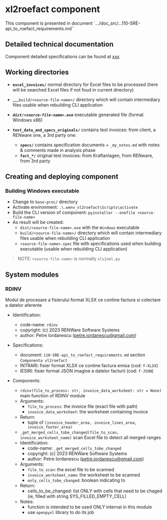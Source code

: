<!--#FIXME -[ README ]-----------------------------------------------------------------------------------------------
- when ready, this doc should become `810.05a-xl2roefact_component.md` in directory `doc_src/810-DSGN/`
- and set here a note / link to point it
-------------------------------------------------------------------------------------------------------------------->


# xl2roefact component

This component is presented in document `.../doc_src/...110-SRE-api_to_roefact_requirements.md``




## Detailed technical documentation

Component detailed specifications can be found at [xxx](../doc_src/810-DSGN/810.05a-xl2roefact_component.md)






## Working directories

* __`excel_invoices/`__ normal directory for Excel files to be processed (here will be searched Excel files if not foud in current directory)

* ___`build/<source-file-name>/` directory which will contain intermediary files usable when rebuilding CLI application

* ___`dist/<source-file-name>.exe`___ executable generated file (format Windows x86)

* __`test_data_and_specs_originals/`__ contains test invoices: from client, a RENware one, a 3rd party one:
    * __`specs/`__ contains specification documents + `_my_notes.md` with notes & comments made in analysis phase
    * __`fact_*/`__ original test invoices: from Kraftanlagen, from RENware, from 3rd party









## Creating and deploying component

### Building Windows executable

* Change to `base-proc/` directory
* Activate environment: `.\.wenv_xl2roefact\Scripts\activate`
* Build the CLI version of component: `pyinstaller --onefile <source-file-name>`
* As result will be created:
    * `dist/<source-file-name>.exe` with the `Windows` executable
    * `build/<source-file-name>/` directory which will contain intermediary files usable when rebuilding CLI application
    * `<source-file-name>.spec` file with specifications used when building executable (usable when rebuilding CLI application)


>NOTE: `<source-file-name>` is normally `xls2xml.py`





## System modules <!--#TODO all of these specs are subject of `mkdocstrings` -->

### RDINV

Modul de procesare a fisierului format XLSX ce contine factura si colectare a datelor aferente

* Identification:
    * code-name: `rdinv`
    * copyright: (c) 2023 RENWare Software Systems
    * author: Petre Iordanescu (petre.iordanescu@gmail.com)

* Specifications:
    * document: `110-SRE-api_to_roefact_requirements.md` section `Componenta xl2roefact`
    * INTRARI: fisier format XLSX ce contine factura emisa (cod: `f-XLSX`)
    * IESIRI: fisier format JSON imagine a datelor facturii (cod: `f-JSON`)

* Components:

    * `rdinv(file_to_process: str, invoice_data_worksheet: str = None)`
    main function of RDINV module
    - Arguments:
        - `file_to_process`: the invoice file (exact file with path)
        - `invoice_data_worksheet`: the worksheet containing invoice
    - Return:
        - tuple of `(invoice_header_area, invoice_lines_area, invoice_footer_area)`


    * `_get_merged_cells_tobe_changed(file_to_scan, invoice_worksheet_name)`
    scan Excel file to detect all merged ranges
    - Identification:
        - code-name: `_get_merged_cells_tobe_changed`
        - copyright: (c) 2023 RENWare Software Systems
        - author: Petre Iordanescu (petre.iordanescu@gmail.com)
    - Arguments:
        - `file_to_scan`: the excel file to be scanned
        - `invoice_worksheet_name`: the worksheet to be scanned
        - `only_cells_tobe_changed`: boolean indicating to
    - Return:
        - cells_to_be_changed: list ONLY with cells that need to be chaged (ie, filled with string SYS_FILLED_EMPTY_CELL)
    - Notes:
        - function is intended to be used ONLY internal in this module
        - use `openpyxl` library to do its job




